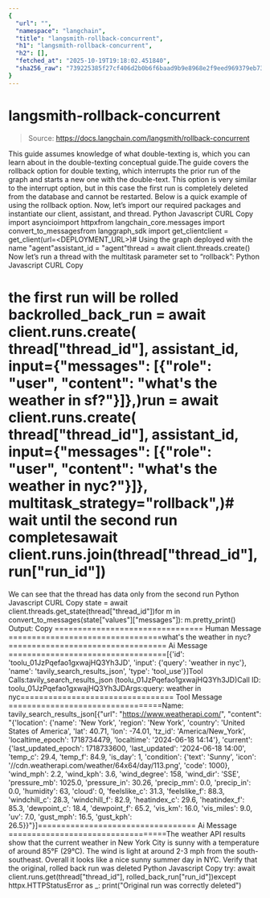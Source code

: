 ```yaml
---
{
  "url": "",
  "namespace": "langchain",
  "title": "langsmith-rollback-concurrent",
  "h1": "langsmith-rollback-concurrent",
  "h2": [],
  "fetched_at": "2025-10-19T19:18:02.451840",
  "sha256_raw": "739225385f27cf406d2b0b6f6baad9b9e8968e2f9eed969379eb73c6b66b63e7"
}
---
```


# langsmith-rollback-concurrent

> Source: https://docs.langchain.com/langsmith/rollback-concurrent

This guide assumes knowledge of what double-texting is, which you can learn about in the double-texting conceptual guide.The guide covers the rollback option for double texting, which interrupts the prior run of the graph and starts a new one with the double-text. This option is very similar to the interrupt option, but in this case the first run is completely deleted from the database and cannot be restarted. Below is a quick example of using the rollback option.
Now, let’s import our required packages and instantiate our client, assistant, and thread.
Python
Javascript
CURL
Copy
import asyncioimport httpxfrom langchain_core.messages import convert_to_messagesfrom langgraph_sdk import get_clientclient = get_client(url=<DEPLOYMENT_URL>)# Using the graph deployed with the name "agent"assistant_id = "agent"thread = await client.threads.create()
Now let’s run a thread with the multitask parameter set to “rollback”:
Python
Javascript
CURL
Copy
# the first run will be rolled backrolled_back_run = await client.runs.create( thread["thread_id"], assistant_id, input={"messages": [{"role": "user", "content": "what's the weather in sf?"}]},)run = await client.runs.create( thread["thread_id"], assistant_id, input={"messages": [{"role": "user", "content": "what's the weather in nyc?"}]}, multitask_strategy="rollback",)# wait until the second run completesawait client.runs.join(thread["thread_id"], run["run_id"])
We can see that the thread has data only from the second run
Python
Javascript
CURL
Copy
state = await client.threads.get_state(thread["thread_id"])for m in convert_to_messages(state["values"]["messages"]): m.pretty_print()
Output:
Copy
================================ Human Message =================================what's the weather in nyc?================================== Ai Message ==================================[{'id': 'toolu_01JzPqefao1gxwajHQ3Yh3JD', 'input': {'query': 'weather in nyc'}, 'name': 'tavily_search_results_json', 'type': 'tool_use'}]Tool Calls:tavily_search_results_json (toolu_01JzPqefao1gxwajHQ3Yh3JD)Call ID: toolu_01JzPqefao1gxwajHQ3Yh3JDArgs:query: weather in nyc================================= Tool Message =================================Name: tavily_search_results_json[{"url": "https://www.weatherapi.com/", "content": "{'location': {'name': 'New York', 'region': 'New York', 'country': 'United States of America', 'lat': 40.71, 'lon': -74.01, 'tz_id': 'America/New_York', 'localtime_epoch': 1718734479, 'localtime': '2024-06-18 14:14'}, 'current': {'last_updated_epoch': 1718733600, 'last_updated': '2024-06-18 14:00', 'temp_c': 29.4, 'temp_f': 84.9, 'is_day': 1, 'condition': {'text': 'Sunny', 'icon': '//cdn.weatherapi.com/weather/64x64/day/113.png', 'code': 1000}, 'wind_mph': 2.2, 'wind_kph': 3.6, 'wind_degree': 158, 'wind_dir': 'SSE', 'pressure_mb': 1025.0, 'pressure_in': 30.26, 'precip_mm': 0.0, 'precip_in': 0.0, 'humidity': 63, 'cloud': 0, 'feelslike_c': 31.3, 'feelslike_f': 88.3, 'windchill_c': 28.3, 'windchill_f': 82.9, 'heatindex_c': 29.6, 'heatindex_f': 85.3, 'dewpoint_c': 18.4, 'dewpoint_f': 65.2, 'vis_km': 16.0, 'vis_miles': 9.0, 'uv': 7.0, 'gust_mph': 16.5, 'gust_kph': 26.5}}"}]================================== Ai Message ==================================The weather API results show that the current weather in New York City is sunny with a temperature of around 85°F (29°C). The wind is light at around 2-3 mph from the south-southeast. Overall it looks like a nice sunny summer day in NYC.
Verify that the original, rolled back run was deleted
Python
Javascript
Copy
try: await client.runs.get(thread["thread_id"], rolled_back_run["run_id"])except httpx.HTTPStatusError as _: print("Original run was correctly deleted")